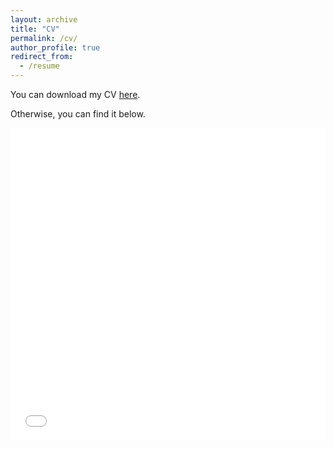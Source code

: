 ```yaml
---
layout: archive
title: "CV"
permalink: /cv/
author_profile: true
redirect_from:
  - /resume
---
```


You can download my CV [here](/files/CV_NJ_20231127.pdf).  

Otherwise, you can find it below.

<style>
  iframe {
    width: 100%;
    height: 500px;
    max-width: 100%;
    border: none;
  }
  
  @media (max-width: 768px) {
    iframe {
      height: 300px; /* Adjust height for smaller screens */
    }
  }
</style>

<iframe src="{{ site.baseurl }}/files/CV_NJ_20231127.pdf" frameborder="0">
  This browser does not support PDFs. Please download the PDF to view it: <a href="{{ site.baseurl }}/files/CV_NJ_20231127.pdf">Download PDF</a>.
</iframe>
